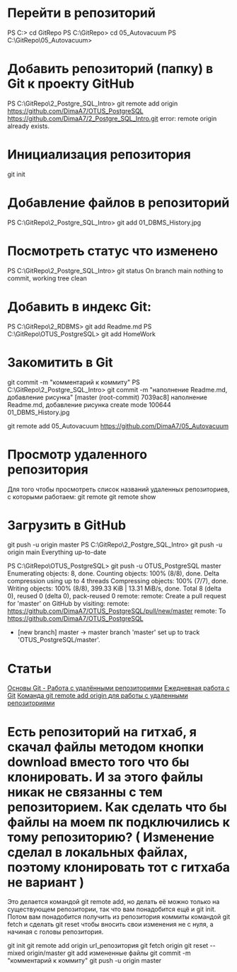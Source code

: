 

# Перейти в репозиторий
PS C:\> cd GitRepo
PS C:\GitRepo> cd 05_Autovacuum
PS C:\GitRepo\05_Autovacuum> 

# Добавить репозиторий (папку) в Git к проекту GitHub
PS C:\GitRepo\2_Postgre_SQL_Intro> git remote add origin https://github.com/DimaA7/OTUS_PostgreSQL
 https://github.com/DimaA7/2_Postgre_SQL_Intro.git
error: remote origin already exists.

# Инициализация репозитория
git init

# Добавление файлов в репозиторий
PS C:\GitRepo\2_Postgre_SQL_Intro> git add 01_DBMS_History.jpg

# Посмотреть статус что изменено
PS C:\GitRepo\2_Postgre_SQL_Intro> git status
On branch main
nothing to commit, working tree clean

# Добавить в индекс Git:
PS C:\GitRepo\2_RDBMS> git add Readme.md
PS C:\GitRepo\OTUS_PostgreSQL> git add HomeWork

# Закомитить в Git
git commit -m "комментарий к коммиту"
PS C:\GitRepo\2_Postgre_SQL_Intro> git commit -m "наполнение Readme.md, добавление рисунка"
[master (root-commit) 7039ac8] наполнение Readme.md, добавление рисунка
 create mode 100644 01_DBMS_History.jpg

git remote add 05_Autovacuum https://github.com/DimaA7/05_Autovacuum

# Просмотр удаленного репозитория
Для того чтобы просмотреть список названий удаленных репозиториев, с которыми работаем:
git remote
git remote show <remote> 

# Загрузить в GitHub
git push -u origin master
PS C:\GitRepo\2_Postgre_SQL_Intro> git push -u origin main
Everything up-to-date

PS C:\GitRepo\OTUS_PostgreSQL> git push -u OTUS_PostgreSQL master      
Enumerating objects: 8, done.
Counting objects: 100% (8/8), done.
Delta compression using up to 4 threads
Compressing objects: 100% (7/7), done.
Writing objects: 100% (8/8), 399.33 KiB | 13.31 MiB/s, done.
Total 8 (delta 0), reused 0 (delta 0), pack-reused 0
remote: 
remote: Create a pull request for 'master' on GitHub by visiting:
remote:      https://github.com/DimaA7/OTUS_PostgreSQL/pull/new/master
remote:
To https://github.com/DimaA7/OTUS_PostgreSQL
 * [new branch]      master -> master
branch 'master' set up to track 'OTUS_PostgreSQL/master'.


# Статьи
[Основы Git - Работа с удалёнными репозиториями](https://git-scm.com/book/ru/v2/Основы-Git-Работа-с-удалёнными-репозиториями)
[Ежедневная работа с Git](https://habr.com/ru/articles/174467/)
[Команда git remote add origin для работы с удаленными репозиториями](https://selectel.ru/blog/tutorials/git-remote-add-origin-or-how-to-work-with-remote-repositories/)




# Есть репозиторий на гитхаб, я скачал файлы методом кнопки download вместо того что бы клонировать. И за этого файлы никак не связанны с тем репозиторием. Как сделать что бы файлы на моем пк подключились к тому репозиторию? ( Изменение сделал в локальных файлах, поэтому клонировать тот с гитхаба не вариант )
Это делается командой git remote add, но делать её можно только на существующем репозитории, так что вам понадобится ещё и git init. Потом вам понадобится получить из репозитория коммиты командой git fetch и сделать git reset чтобы вносить свои изменения не с нуля, а начиная с головы репозитория.

git init
git remote add origin url_репозитория
git fetch origin
git reset --mixed origin/master
git add измененные файлы
git commit -m "комментарий к коммиту"
git push -u origin master